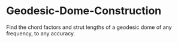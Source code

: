 # Geodesic-Dome-Construction
Find the chord factors and strut lengths of a geodesic dome of any frequency, to any accuracy.
